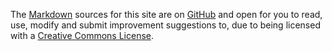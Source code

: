 ---
---
The [Markdown](//daringfireball.net/projects/markdown/syntax) sources for this site are on [GitHub](//github.com/JustusAdam/justusadam.github.io) and open for you to read, use, modify and submit improvement suggestions to, due to being licensed with a [Creative Commons License](/legal/license.html).
